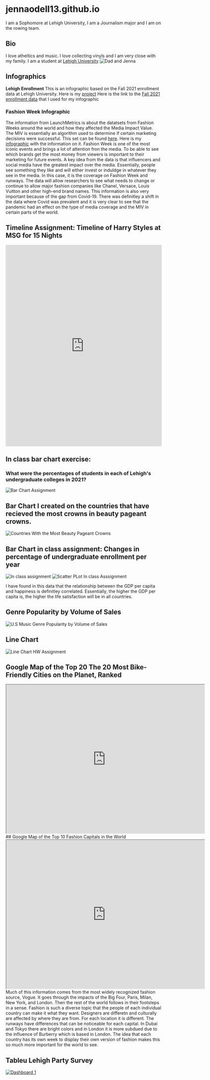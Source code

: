 # jennaodell13.github.io
I am a Sophomore at Lehigh University, I am a Journalism major and I am on the rowing team. 
## Bio
I love atheltics and music. I love collecting vinyls and I am very close with my family. 
I am a student at [Lehigh University](https://www1.lehigh.edu/)
![Dad and Jenna](https://github.com/jennaodell13/jennaodell13.github.io/blob/main/F24A1B71-E5CA-4DF0-8782-CB9609E1A8FD.jpeg?raw=true)
 ## Infographics
**Lehigh Enrollment** This is an infographic based on the Fall 2021 enrollment data at Lehigh University.
Here is my [project](https://www.canva.com/design/DAFM98UGgnM/ExkPVbcchPCNqgtawUqFwg/view?utm_content=DAFM98UGgnM&utm_campaign=designshare&utm_medium=link&utm_source=homepage_design_menu) 
Here is the link to the [Fall 2021 enrollment data](https://oirsa.lehigh.edu/sites/oirsa.lehigh.edu/files/LUprofile_2021.pdf) that I used for my infographic
### Fashion Week Infographic
The information from LaunchMetrics is about the datatsets from Fashion Weeks around the world and how they affected the Media Impact Value. The MIV is essentially an algorithm used to determine if certain marketing decisions were successful. This set can be found [here](https://www.launchmetrics.com/resources/whitepapers/fashion-week-data-report-2020).
Here is my [infographic](https://www.canva.com/design/DAFNEVV9FOk/wEq0sGOZjf_sj58mVSyeug/watch?utm_content=DAFNEVV9FOk&utm_campaign=designshare&utm_medium=link&utm_source=publishsharelink) with the information on it. 
Fashion Week is one of the most iconic events and brings a lot of attention fron the media. To be able to see which brands get the most money from viewers is important to their marketing for future events. A key idea from the data is that influencers and social media have the greatest impact over the media. Essentially, people see something they like and will either invest or induldge in whatever they see in the media. In this case, it is the coverage on Fashion Week and runways. The data will allow researchers to see what needs to change or continue to allow major fashion companies like Chanel, Versace, Louis Vuitton and other high-end brand names. This information is also very important because of the gap from Covid-19. There was definitley a shift in the data where Covid was prevalent and it is very clear to see that the pandemic had an effect on the type of media coverage and the MIV in certain parts of the world. 



## Timeline Assignment: Timeline of Harry Styles at MSG for 15 Nights
<iframe src='https://cdn.knightlab.com/libs/timeline3/latest/embed/index.html?source=1b6qpFwx1W3j1g4JuhvDYCICFElyaIsrV_gPl5z5bQnM&font=Default&lang=en&initial_zoom=2&height=650' width='100%' height='650' webkitallowfullscreen mozallowfullscreen allowfullscreen frameborder='0'></iframe>

## In class bar chart exercise:
### What were the percentages of students in each of Lehigh's undergraduate colleges in 2021?

![Bar Chart Assignment](https://github.com/jennaodell13/jennaodell13.github.io/blob/main/BarChartExercise.png)



## Bar Chart I created on the countries that have recieved the most crowns in beauty pageant crowns. 
![Countries With the Most Beauty Pageant Crowns](https://raw.githubusercontent.com/jennaodell13/jennaodell13.github.io/31f72894c1abd9ba6165f656e28a97bab2501a3a/Countries_with_the_Largest_Number_of_Pageant_Crowns_Number_of_Crowns_chartbuilder.png)



## Bar Chart in class assignment: Changes in percentage of undergraduate enrollment per year
![In class assignment](https://github.com/jennaodell13/jennaodell13.github.io/blob/main/_Changes_in_percentage_of_undergraduate_enrollment_per_college_per_year_Arts_and_Sciences_Business_Engineering_chartbuilder.png?raw=true)
![Scatter PLot In class Asssignment](https://github.com/jennaodell13/jennaodell13.github.io/blob/main/Self-reported_Life_Satisfaction_vs_GDP_per_capita_in_2017_Life_satisfaction_in_Cantril_Ladder_(World_Happiness_Report_2019)_chartbuilder.png?raw=true)

I have found in this data that the relationship between the GDP per capita and happiness is definitley correlated. Essentially, the higher the GDP per capita is, the higher the life satisfaction will be in all countries. 

## Genre Popularity by Volume of Sales

![U.S Music Genre Popularity by Volume of Sales](https://github.com/jennaodell13/jennaodell13.github.io/blob/main/Percent_of_Popularity_Percent_of_Popularity_chartbuilder.png?raw=true)

## Line Chart

![Line Chart HW Assignment](https://github.com/jennaodell13/jennaodell13.github.io/blob/main/Percent_of_Popularity_Percent_of_Popularity_chartbuilder.png?raw=true)
## Google Map of the Top 20 The 20 Most Bike-Friendly Cities on the Planet, Ranked
<iframe src="https://www.google.com/maps/d/u/0/embed?mid=1gRx8ArnaPi_1RqE3w1pH3mVyBArZMUs&ehbc=2E312F" width="640" height="480"></iframe>
## Google Map of the Top 10 Fashion Capitals in the World
<iframe src="https://www.google.com/maps/d/u/0/embed?mid=137mB9obJTYzQh3jJbcbboCSkYs1CWJo&ehbc=2E312F" width="640" height="480"></iframe>
Much of this information comes from the most widely recognized fashion source, Vogue. It goes through the impacts of the Big Four, Paris, Milan, New York, and London. Then the rest of the world follows in their footsteps in a sense. Fashion is such a diverse topic that the people of each individual country can make it what they want. Designers are differetn and culturally are affected by where they are from. For each location it is different. The runways have differences that can be noticeable for each capital. In Dubai and Tokyo there are bright colors and in London it is more subdued due to the influence of Burberry which is based in London. The idea that each country has its own week to display their own version of fashion makes this so much more important for the world to see. 


## Tableu Lehigh Party Survey
<div class='tableauPlaceholder' id='viz1667148556239' style='position: relative'><noscript><a href='#'><img alt='Dashboard 1 ' src='https:&#47;&#47;public.tableau.com&#47;static&#47;images&#47;Le&#47;LehighPartyLocationSurvey_16668857582230&#47;Dashboard1&#47;1_rss.png' style='border: none' /></a></noscript><object class='tableauViz'  style='display:none;'><param name='host_url' value='https%3A%2F%2Fpublic.tableau.com%2F' /> <param name='embed_code_version' value='3' /> <param name='site_root' value='' /><param name='name' value='LehighPartyLocationSurvey_16668857582230&#47;Dashboard1' /><param name='tabs' value='no' /><param name='toolbar' value='yes' /><param name='static_image' value='https:&#47;&#47;public.tableau.com&#47;static&#47;images&#47;Le&#47;LehighPartyLocationSurvey_16668857582230&#47;Dashboard1&#47;1.png' /> <param name='animate_transition' value='yes' /><param name='display_static_image' value='yes' /><param name='display_spinner' value='yes' /><param name='display_overlay' value='yes' /><param name='display_count' value='yes' /><param name='language' value='en-US' /><param name='filter' value='publish=yes' /></object></div><script type='text/javascript'> var divElement = document.getElementById('viz1667148556239');           var vizElement = divElement.getElementsByTagName('object')[0];if ( divElement.offsetWidth > 800 ) { vizElement.style.width='100%';vizElement.style.height=(divElement.offsetWidth*0.75)+'px';} else if ( divElement.offsetWidth > 500 ) { vizElement.style.width='100%';vizElement.style.height=(divElement.offsetWidth*0.75)+'px';} else { vizElement.style.width='100%';vizElement.style.height='727px';}           var scriptElement = document.createElement('script');scriptElement.src = 'https://public.tableau.com/javascripts/api/viz_v1.js';vizElement.parentNode.insertBefore(scriptElement, vizElement); </script>
